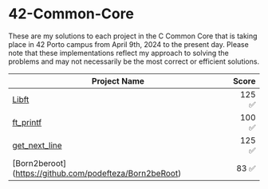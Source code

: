 # 42-Common-Core

These are my solutions to each project in the C Common Core that is taking place in 42 Porto campus from April 9th, 2024 to the present day. Please note that these implementations reflect my approach to solving the problems and may not necessarily be the most correct or efficient solutions.

| Project Name             |  Score  |
|-------------------------|--------:|
| [Libft](https://github.com/podefteza/libft)                   | 125 ✅  |
| [ft_printf](https://github.com/podefteza/ft_printf)              |  100 ✅  |
| [get_next_line](https://github.com/podefteza/get_next_line)           |  125 ✅  |
| [Born2beroot] (https://github.com/podefteza/Born2beRoot)           |  83 ✅  |
